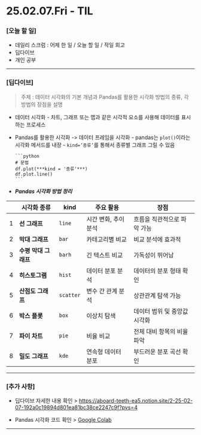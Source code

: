 # 25.02.07.Fri - TIL

### [오늘 할 일]

- 데일리 스크럼 : 어제 한 일 / 오늘 할 일 / 작일 회고
- 딥다이브
- 개인 공부

---

### [딥다이브]

> 주제 : 데이터 시각화의 기본 개념과 Pandas를 활용한 시각화 방법의 종류, 각 방법의 장점을 설명



- 데이터 시각화
      - 차트, 그래프 또는 맵과 같은 시각적 요소를 사용해 데이터를 표시하는 프로세스
- Pandas를 활용한 시각화 -> 데이터 프레임을 시각화
      - pandas는 `plot()`이라는 시각화 메서드를 내장
      - `kind=’종류’`를 통해서 종류별 그래프 그릴 수 있음

      ```python
      # 문법
      df.plot(***kind = '종류'***)
      df.plot.line()
      ```



- ***Pandas 시각화 방법 정리***
  
|  | 시각화 종류 | kind | 주요 활용 | 장점 |
| --- | --- | --- | --- | --- |
| 1 | **선 그래프** | `line` | 시간 변화, 추이 분석 | 흐름을 직관적으로 파악 가능 |
| 2 | **막대 그래프** | `bar` | 카테고리별 비교 | 비교 분석에 효과적 |
| 3 | **수평 막대 그래프** | `barh` | 긴 텍스트 비교 | 가독성이 뛰어남 |
| 4 | **히스토그램** | `hist` | 데이터 분포 분석 | 데이터의 분포 형태 확인 |
| 5 | **산점도 그래프** | `scatter` | 변수 간 관계 분석 | 상관관계 탐색 가능 |
| 6 | **박스 플롯** | `box` | 이상치 탐색 | 데이터 범위 및 중앙값 시각화 |
| 7 | **파이 차트** | `pie` | 비율 비교 | 전체 대비 항목의 비율 파악 |
| 8 | **밀도 그래프** | `kde` | 연속형 데이터 분포 | 부드러운 분포 곡선 확인 |

---

### [추가 사항]

- 딥다이브 자세한 내용 확인
        > https://aboard-teeth-ea5.notion.site/2-25-02-07-192a0c19894d801ea81bc38ce2247c9f?pvs=4

- Pandas 시각화 코드 확인
        > [Google Colab](https://colab.research.google.com/drive/1kndVDqDinBAlDqHwtxH45oOETkgMcuhZ?usp=sharing)

---


